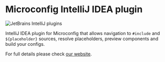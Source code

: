 # Microconfig IntelliJ IDEA plugin

![JetBrains IntelliJ plugins](https://img.shields.io/jetbrains/plugin/d/12064-microconfig-io?style=for-the-badge)


IntelliJ IDEA plugin for Microconfig that allows navigation to `#include` and `${placeholder}` sources, 
resolve placeholders, preview components and build your configs.

For full details please check [our website](https://microconfig.io/plugin.html).
